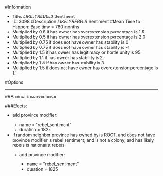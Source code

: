 #Information
 - Title: $LIKELYREBELS$ Sentiment
 - ID: 3098
#Description
$LIKELYREBELS$ Sentiment
#Mean Time to Happen:
Base time = 780 months
 - Multiplied by 0.5 if has owner has overextension percentage is 1.5
 - Multiplied by 0.5 if has owner has overextension percentage is 2.0
 - Multiplied by 0.75 if does not have owner has stability is 0
 - Multiplied by 0.75 if does not have owner has stability is -1
 - Multiplied by 1.5 if has owner has legitimacy or horde unity is 95
 - Multiplied by 1.1 if has owner has stability is 2
 - Multiplied by 1.4 if has owner has stability is 3
 - Multiplied by 1.5 if does not have owner has overextension percentage is 1.1

#Options

___
##A minor inconvenience

###Efects:<ul><li>add province modifier:</li><ul><li>name = "rebel_sentiment"</li><li>duration = 1825</li></ul><li>If random neighbor province has owned by is ROOT, and does not have province modifier is rebel sentiment; and  is not a colony, and  has likely rebels is nationalist rebels:</li><ul><li>add province modifier:</li><ul><li>name = "rebel_sentiment"</li><li>duration = 1825</li></ul></ul></ul>
